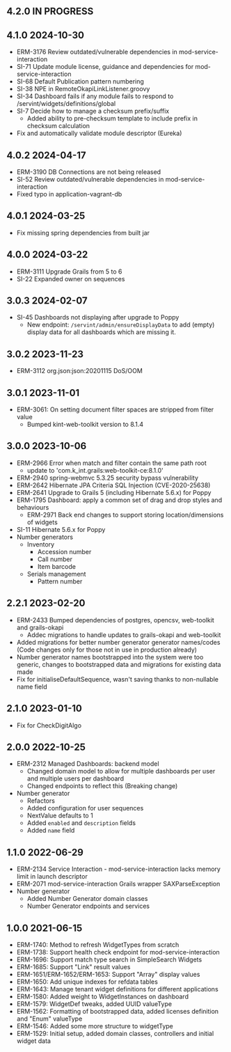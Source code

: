 ## 4.2.0 IN PROGRESS

## 4.1.0 2024-10-30
  * ERM-3176 Review outdated/vulnerable dependencies in mod-service-interaction
  * SI-71 Update module license, guidance and dependencies for mod-service-interaction
  * SI-68 Default Publication pattern numbering
  * SI-38 NPE in RemoteOkapiLinkListener.groovy
  * SI-34 Dashboard fails if any module fails to respond to /servint/widgets/definitions/global
  * SI-7 Decide how to manage a checksum prefix/suffix
    * Added ability to pre-checksum template to include prefix in checksum calculation
  * Fix and automatically validate module descriptor (Eureka)

## 4.0.2 2024-04-17
  * ERM-3190 DB Connections are not being released
  * SI-52 Review outdated/vulnerable dependencies in mod-service-interaction
  * Fixed typo in application-vagrant-db

## 4.0.1 2024-03-25
  * Fix missing spring dependencies from built jar

## 4.0.0 2024-03-22
  * ERM-3111 Upgrade Grails from 5 to 6
  * SI-22 Expanded owner on sequences

## 3.0.3 2024-02-07
  * SI-45 Dashboards not displaying after upgrade to Poppy
    * New endpoint: `/servint/admin/ensureDisplayData` to add (empty) display data for all dashboards which are missing it.

## 3.0.2 2023-11-23
  * ERM-3112 org.json:json:20201115 DoS/OOM

## 3.0.1 2023-11-01
  * ERM-3061: On setting document filter spaces are stripped from filter value
    * Bumped kint-web-toolkit version  to 8.1.4

## 3.0.0 2023-10-06
  * ERM-2966 Error when match and filter contain the same path root
    * update to 'com.k_int.grails:web-toolkit-ce:8.1.0'
  * ERM-2940 spring-webmvc 5.3.25 security bypass vulnerability
  * ERM-2642 Hibernate JPA Criteria SQL Injection (CVE-2020-25638)
  * ERM-2641 Upgrade to Grails 5 (including Hibernate 5.6.x) for Poppy
  * ERM-1795 Dashboard: apply a common set of drag and drop styles and behaviours
    * ERM-2971 Back end changes to support storing location/dimensions of widgets
  * SI-11 Hibernate 5.6.x for Poppy
  * Number generators
    * Inventory
      * Accession number
      * Call number
      * Item barcode
    * Serials management
      * Pattern number

## 2.2.1 2023-02-20
  * ERM-2433 Bumped dependencies of postgres, opencsv, web-toolkit and grails-okapi
    * Addec migrations to handle updates to grails-okapi and web-toolkit
  * Added migrations for better number generator generator names/codes (Code changes only for those not in use in production already)
  * Number generator names bootstrapped into the system were too generic, changes to bootstrapped data and migrations for existing data made
  * Fix for initialiseDefaultSequence, wasn't saving thanks to non-nullable name field

## 2.1.0 2023-01-10
  * Fix for CheckDigitAlgo

## 2.0.0 2022-10-25
  * ERM-2312 Managed Dashboards: backend model
    * Changed domain model to allow for multiple dashboards per user and multiple users per dashboard
    * Changed endpoints to reflect this (Breaking change)
  * Number generator
    * Refactors
    * Added configuration for user sequences
    * NextValue defaults to 1
    * Added `enabled` and `description` fields
    * Added `name` field

## 1.1.0 2022-06-29
  * ERM-2134 Service Interaction - mod-service-interaction lacks memory limit in launch descriptor
  * ERM-2071 mod-service-interaction Grails wrapper SAXParseException
  * Number generator
    * Added Number Generator domain classes
    * Number Generator endpoints and services

## 1.0.0 2021-06-15
* ERM-1740: Method to refresh WidgetTypes from scratch
* ERM-1738: Support health check endpoint for mod-service-interaction
* ERM-1696: Support match type search in SimpleSearch Widgets
* ERM-1685: Support "Link" result values
* ERM-1651/ERM-1652/ERM-1653: Support "Array" display values
* ERM-1650: Add unique indexes for refdata tables
* ERM-1643: Manage tenant widget definitions for different applications
* ERM-1580: Added weight to WidgetInstances on dashboard
* ERM-1579: WidgetDef tweaks, added UUID valueType
* ERM-1562: Formatting of bootstrapped data, added licenses definition and "Enum" valueType
* ERM-1546: Added some more structure to widgetType
* ERM-1529: Initial setup, added domain classes, controllers and initial widget data
